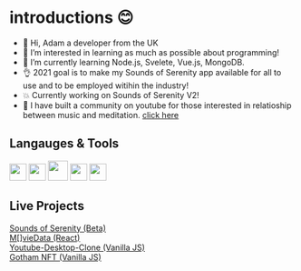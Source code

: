 # introductions 😊

- 👋 Hi, Adam a developer from the UK
- 👀 I’m interested in learning as much as possible about programming!
- 🌱 I’m currently learning Node.js, Svelete, Vue.js, MongoDB.
- 👌 2021 goal is to make my Sounds of Serenity app available for all to use and to be employed witihin the industry! 
- :collision: Currently working on Sounds of Serenity V2! 
- :musical_note: I have built a community on youtube for those interested in relatioship between music and meditation. <a href="https://www.youtube.com/channel/UC1YkLNMx1vKGDJSX3_ljsEQ" target="_blank">click here</a>

## Langauges & Tools

<div display='flex' >
<img width="30px" margin-right:'5px' src='https://cdn2.iconfinder.com/data/icons/designer-skills/128/code-programming-javascript-software-develop-command-language-256.png'/>
<img width="30px" margin-right:'5px' src='https://cdn4.iconfinder.com/data/icons/logos-3/600/React.js_logo-256.png'/>
<img width="35px" margin-right:'5px' src='https://cdn0.iconfinder.com/data/icons/HTML5/256/HTML_Logo.png'/>
<img width="30px" margin-right:'5px' src='https://cdn1.iconfinder.com/data/icons/logotypes/32/badge-css-3-256.png'/>
<img width="30px" margin-right:'5px' src='https://external-content.duckduckgo.com/iu/?u=http%3A%2F%2Fvanseodesign.com%2Fblog%2Fwp-content%2Fuploads%2F2015%2F09%2Fsass-logo-2.png&f=1&nofb=1'/><br>
<div />
  
## Live Projects

<a href="https://soundsofserenity.netlify.app/" target="_blank">Sounds of Serenity (Beta)</a> <br>
<a href="https://movie-app-243e1.web.app/" target="_blank">M[]vieData (React)</a><br>
<a href="https://youtube-desktop-clone.netlify.app/" target="_blank">Youtube-Desktop-Clone (Vanilla JS)</a><br>
<a href="https://gothamnft.netlify.app/" target="_blank">Gotham NFT (Vanilla JS)</a><br>



  
  
  
  
  
  
  
  





